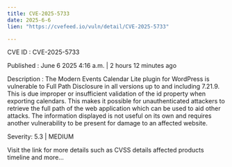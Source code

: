 ```yaml
---
title: CVE-2025-5733
date: 2025-6-6
lien: "https://cvefeed.io/vuln/detail/CVE-2025-5733"

---
```


CVE ID : CVE-2025-5733

Published :  June 6
2025
4:16 a.m. | 2 hours
12 minutes ago

Description : The Modern Events Calendar Lite plugin for WordPress is vulnerable to Full Path Disclosure in all versions up to
and including
7.21.9. This is due improper or insufficient validation of the id property when exporting calendars. This makes it possible for unauthenticated attackers to retrieve the full path of the web application
which can be used to aid other attacks. The information displayed is not useful on its own
and requires another vulnerability to be present for damage to an affected website.

Severity: 5.3 | MEDIUM

Visit the link for more details
such as CVSS details
affected products
timeline
and more...
